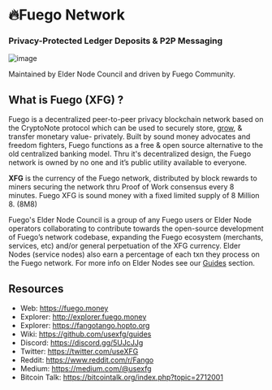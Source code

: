 # 🔥Fuego Network

### Privacy-Protected Ledger Deposits & P2P Messaging

![image](https://raw.githubusercontent.com/usexfg/fuego-data/master/images/fuegoline.gif)

Maintained by Elder Node Council and driven by Fuego Community.

## What is Fuego (XFG) ?

Fuego is a decentralized peer-to-peer privacy blockchain network based on the CryptoNote protocol which can be used to securely store, [grow](https://github.com/usexfg/cold-dao), & transfer monetary value- privately.
Built by sound money advocates and freedom fighters, Fuego functions as a free & open source alternative to the old centralized banking model. Thru it's decentralized design, the Fuego network is owned by no one and it’s public utility available to everyone.

<b>XFG</b> is the currency of the Fuego network, distributed by block rewards to miners securing the network thru Proof of Work consensus every 8 minutes. 
Fuego XFG is sound money with a fixed limited supply of 8 Million 8. (8M8)

Fuego's Elder Node Council is a group of any Fuego users or Elder Node operators collaborating to contribute towards the open-source development of Fuego’s network codebase, expanding the Fuego ecosystem (merchants, services, etc) and/or general perpetuation of the XFG currency. 
Elder Nodes (service nodes) also earn a percentage of each txn they process on the Fuego network. For more info on Elder Nodes see our [Guides](https://github.com/usexfg/guides) section.

## Resources

-   Web: <https://fuego.money>
-   Explorer: <http://explorer.fuego.money>
-   Explorer: <https://fangotango.hopto.org>
-   Wiki:  <https://github.com/usexfg/guides>
-   Discord: <https://discord.gg/5UJcJJg>
-   Twitter: <https://twitter.com/useXFG>
-   Reddit: <https://www.reddit.com/r/Fango>
-   Medium: <https://medium.com/@usexfg>
-   Bitcoin Talk: <https://bitcointalk.org/index.php?topic=2712001>

